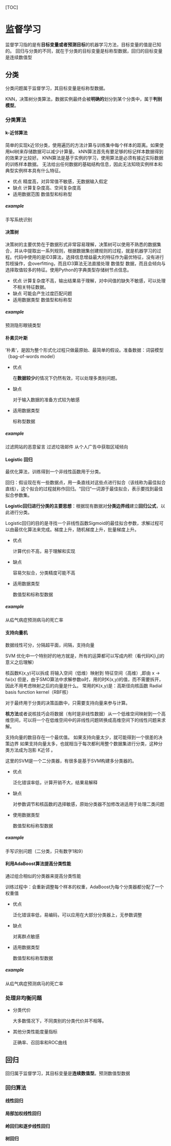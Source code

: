 [TOC]

# 监督学习

监督学习指的是有**目标变量或者预测目标**的机器学习方法，目标变量的值是已知的。
回归与分类的不同，就在于分类的目标变量是标称型数据，回归的目标变量是连续数值型

## 分类
分类问题属于监督学习，其目标变量是标称型数据。

KNN，决策树分类算法，数据实例最终会被**明确的**划分到某个分类中，属于**判别模型**。



### 分类算法

#### k-近邻算法

简单的实现k近邻分类，使用遍历的方法计算与训练集中每个样本的距离。如果使用kd树来存储数据可以减少计算量。
kNN算法首先有要足够的标记样本数据得到的效果才比较好。
KNN算法是基于实例的学习，使用算法是必须有接近实际数据的训练样本数据。
无法给出任何数据的基础结构信息，因此无法知晓实例样本和典型实例样本具有什么特征。
- 优点
精度高，对异常值不敏感，无数据输入假定
- 缺点
计算复杂度高、空间复杂度高
- 适用数据范围
数值型和标称型
##### example
手写系统识别

#### 决策树

决策树的主要优势在于数据形式非常容易理解，决策树可以使用不熟悉的数据集合，并从中提取出一系列规则，根据数据集创建规则的过程，就是机器学习的过程。代码中使用的是ID3算法，选择信息增益最大的特征作为最优特征，没有进行剪枝操作，会overfitting，而且ID3算法无法直接处理 数值型 数据，而且会倾向与选择取值较多的特征。使用Python的字典类型存储树节点信息。
    

- 优点
计算复杂度不高，输出结果易于理解，对中间值的缺失不敏感，可以处理不相关特征数据。
- 缺点
可能会产生过度匹配问题
- 适用数据类型
数值型和标称型

##### example

预测隐形眼镜类型

#### 朴素贝叶斯

’朴素‘，是因为整个形式化过程只做最原始、最简单的假设。准备数据：词袋模型（bag-of-words model）

- 优点

  在**数据较少**的情况下仍然有效，可以处理多类别问题。

- 缺点

  对于输入数据的准备方式较为敏感

- 适用数据类型

  标称型数据

##### example

过滤网站的恶意留言
过滤垃圾邮件
从个人广告中获取区域倾向



#### Logistic 回归

最优化算法，训练得到一个非线性函数用于分类。

回归：假设现在有一些数据点，用一条直线对这些点进行拟合（该线称为最佳拟合直线），这个拟合的过程就称作回归。“回归”一词源于最佳拟合，表示要找到最佳拟合参数集。

**Logistic回归进行分类的主要思想**：根据现有数据对**分类边界线**建立**回归公式**，以此进行分类。

Logistic回归的目的是寻找一个非线性函数Sigmoid的最佳拟合参数，求解过程可以由最优化算法来完成。梯度上升，随机梯度上升，批量梯度上升。

- 优点

  计算代价不高，易于理解和实现

- 缺点

  容易欠拟合，分类精度可能不高

- 适用数据类型

  数值型和标称型数据

##### example

从疝气病症预测病马的死亡率

#### 支持向量机

数据线性可分，分隔超平面，间隔，支持向量

SVM 优化中一个特别好的地方就是，所有的运算都可以写成内积（看代码K[i,j]的意义之后理解）

核函数K(x,y)可以拆成 将输入空间（低维）映射到 特征空间（高维）,即由 x -> fai(x)
    但是，由于SMO算法中求解参数⍺时，用的时K(x,y)的值，而不需要拆开，因此不用考虑映射之后的向量是什么。
    常用的K(x,y)是：高斯径向核函数 Radial basis function kernel（RBF核）

对于最终用于分类的决策函数中，只需要支持向量来参与计算。

**核方法**或者说核技巧会将数据（有时是非线性数据）从一个低维空间映射到一个高维空间，可以将一个在低维空间中的非线性问题转换成高维空间下的线性问题来求解。

支持向量的数目存在一个最优值。
    如果支持向量太少，就可能得到一个很差的决策边界
    如果支持向量太多，也就相当于每次都利用整个数据集进行分类，这种分类方法成为泡影 K近邻 。

这里的SVM是一个二分类器，有很多是基于SVM构建多分类器的。



- 优点

  泛化错误率低，计算开销不大，结果易解释

- 缺点

  对参数调节和核函数的选择敏感，原始分类器不加修改进适用于处理二类问题

- 使用数据类型

  数值型和标称型数据



##### example

手写识别问题（二分类，只有数字1和9）

#### 利用AdaBoost算法提高分类性能

通过组合相似的分类器来提高分类性能

训练过程中：会重新调整每个样本的权重，AdaBoost为每个分类器都分配了一个权重值





- 优点

  泛化错误率低，易编码，可以应用在大部分分类器上，无参数调整

- 缺点

  对离群点敏感

- 适用数据类型

  数值型和标称型数据

##### example

从疝气病症预测病马的死亡率

### 处理非均衡问题
- 分类代价

  大多数情况下，不同类别的分类代价并不相等。

- 其他分类性能度量指标

  正确率、召回率和ROC曲线

  



## 回归

回归属于监督学习，其目标变量是**连续数值型**。预测数值型数据

### 回归算法

#### 线性回归



#### 局部加权线性回归



#### 岭回归和逐步线性回归



#### 树回归



